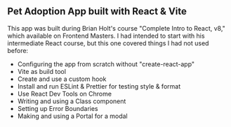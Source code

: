 ## Pet Adoption App built with React & Vite

This app was built during Brian Holt's course "Complete Intro to React, v8," which available on Frontend Masters. I had intended to start with his intermediate React course, but this one covered things I had not used before:

- Configuring the app from scratch without "create-react-app"
- Vite as build tool
- Create and use a custom hook
- Install and run ESLint & Prettier for testing style & format
- Use React Dev Tools on Chrome
- Writing and using a Class component
- Setting up Error Boundaries
- Making and using a Portal for a modal
